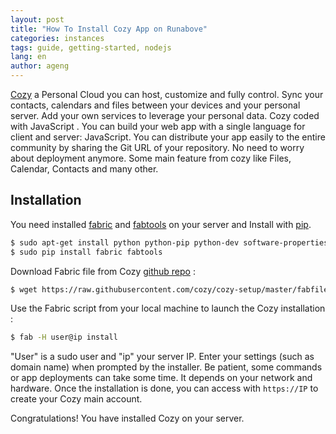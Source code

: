 ```yaml
---
layout: post
title: "How To Install Cozy App on Runabove"
categories: instances
tags: guide, getting-started, nodejs
lang: en
author: ageng
---
```


[Cozy](http://cozy.io/en/) a Personal Cloud you can host, customize and fully control. Sync your contacts, calendars and files between your devices and your personal server. Add your own services to leverage your personal data. Cozy coded with JavaScript . You can build your web app with a single language for client and server: JavaScript. You can distribute your app easily to the entire community by sharing the Git URL of your repository. No need to worry about deployment anymore. Some main feature from cozy like Files, Calendar, Contacts and many other.

Installation
-----

You need installed [fabric](http://www.fabfile.org/) and [fabtools](https://pypi.python.org/pypi/fabtools/0.19.0) on your server and Install with [pip](https://pypi.python.org/pypi/pip).

```bash
$ sudo apt-get install python python-pip python-dev software-properties-common 
$ sudo pip install fabric fabtools
```

Download Fabric file from Cozy [github repo](https://github.com/cozy/cozy-setup) :

```bash
$ wget https://raw.githubusercontent.com/cozy/cozy-setup/master/fabfile.py
```

Use the Fabric script from your local machine to launch the Cozy installation :

```bash
$ fab -H user@ip install
```

"User" is a sudo user and "ip" your server IP. Enter your settings (such as domain name) when prompted by the installer. Be patient, some commands or app deployments can take some time. It depends on your network and hardware. Once the installation is done, you can access with ```https://IP``` to create your Cozy main account.

Congratulations! You have installed Cozy on your server.